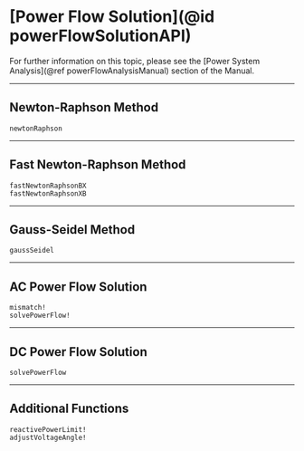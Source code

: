 # [Power Flow Solution](@id powerFlowSolutionAPI)

For further information on this topic, please see the [Power System Analysis](@ref powerFlowAnalysisManual) section of the Manual.

---

## Newton-Raphson Method
```@docs
newtonRaphson
```

---

## Fast Newton-Raphson Method
```@docs
fastNewtonRaphsonBX
fastNewtonRaphsonXB
```

---

## Gauss-Seidel Method
```@docs
gaussSeidel
```

---

## AC Power Flow Solution
```@docs
mismatch!
solvePowerFlow!
```

---

## DC Power Flow Solution
```@docs
solvePowerFlow
```

---

## Additional Functions
```@docs
reactivePowerLimit!
adjustVoltageAngle!
```